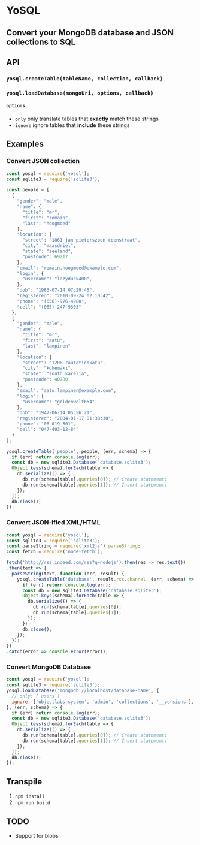 # YoSQL
## Convert your MongoDB database and JSON collections to SQL

## API
### `yosql.createTable(tableName, collection, callback)`

### `yosql.loadDatabase(mongoUri, options, callback)`
#### `options`
* `only` only translate tables that **exactly** match these strings
* `ignore` ignore tables that **include** these strings

## Examples
### Convert JSON collection
```js
const yosql = require('yosql');
const sqlite3 = require('sqlite3');

const people = [
  {
    "gender": "male",
    "name": {
      "title": "mr",
      "first": "romain",
      "last": "hoogmoed"
    },
    "location": {
      "street": "1861 jan pieterszoon coenstraat",
      "city": "maasdriel",
      "state": "zeeland",
      "postcode": 69217
    },
    "email": "romain.hoogmoed@example.com",
    "login": {
      "username": "lazyduck408",
    },
    "dob": "1983-07-14 07:29:45",
    "registered": "2010-09-24 02:10:42",
    "phone": "(656)-976-4980",
    "cell": "(065)-247-9303"
  },
  {
    "gender": "male",
    "name": {
      "title": "mr",
      "first": "aatu",
      "last": "lampinen"
    },
    "location": {
      "street": "1208 rautatienkatu",
      "city": "kokemäki",
      "state": "south karelia",
      "postcode": 40780
    },
    "email": "aatu.lampinen@example.com",
    "login": {
      "username": "goldenwolf654"
    },
    "dob": "1947-06-14 05:56:21",
    "registered": "2004-01-17 01:38:30",
    "phone": "06-019-501",
    "cell": "047-493-12-84"
  }
];

yosql.createTable('people', people, (err, schema) => {
  if (err) return console.log(err);
  const db = new sqlite3.Database('database.sqlite3');
  Object.keys(schema).forEach(table => {
    db.serialize(() => {
      db.run(schema[table].queries[0]); // Create statement;
      db.run(schema[table].queries[1]); // Insert statement;      
    });
  });
  db.close();
});
```

### Convert JSON-ified XML/HTML
```js
const yosql = require('yosql');
const sqlite3 = require('sqlite3');
const parseString = require('xml2js').parseString;
const fetch = require('node-fetch');

fetch('http://rss.indeed.com/rss?q=nodejs').then(res => res.text())
.then(text => {
  parseString(text, function (err, result) {
    yosql.createTable('database', result.rss.channel, (err, schema) => {
      if (err) return console.log(err);
      const db = new sqlite3.Database('database.sqlite3');
      Object.keys(schema).forEach(table => {
        db.serialize(() => {
          db.run(schema[table].queries[0]);
          db.run(schema[table].queries[1]);      
        });
      });
      db.close();
    });
  });
})
.catch(error => console.error(error));
```

### Convert MongoDB Database
```js
const yosql = require('yosql');
const sqlite3 = require('sqlite3');
yosql.loadDatabase('mongodb://localhost/database-name', {
  // only: ['users']
  ignore: ['objectlabs-system', 'admin', 'collections', '__versions'],
}, (err, schema) => {
  if (err) return console.log(err);
  const db = new sqlite3.Database('database.sqlite3');
  Object.keys(schema).forEach(table => {
    db.serialize(() => {
      db.run(schema[table].queries[0]); // Create statement;
      db.run(schema[table].queries[1]); // Insert statement;
    });
  });
  db.close();
});
```

## Transpile
1. `npm install`
1. `npm run build`

## TODO
* Support for blobs
